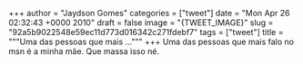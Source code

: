 
+++
author = "Jaydson Gomes"
categories = ["tweet"]
date = "Mon Apr 26 02:32:43 +0000 2010"
draft = false
image = "{TWEET_IMAGE}"
slug = "92a5b9022548e59ec11d773d016342c271fdebf7"
tags = ["tweet"]
title = """Uma das pessoas que mais ..."""
+++
Uma das pessoas que mais falo no msn é a minha mãe. Que massa isso né.
